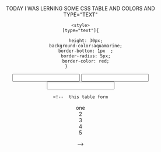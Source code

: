 TODAY I WAS LERNING SOME CSS TABLE AND COLORS AND TYPE="TEXT" 


<!DOCTYPE html>
<html lang="en">
<head>
    <meta charset="UTF-8">
    <meta name="viewport" content="width=device-width, initial-scale=1.0">
    <title>id</title>

    <style>
    [type="text"]{
       
        height: 30px;
        background-color:aquamarine;
        border-bottom: 1px  ;
        border-radius: 5px;
        border-color: red;
    }           
    
</style>
</head>
<body align="center" >
<input type="text" >
<input type="text" >
<input type="text" >

    <!--  this table form
<div id= "one">one</div>
<div id = "one">2</div>
<div id = "one">3</div>
<div id = "one">4</div>
<div id = "one">5</div>

-->
</body>
</html>
